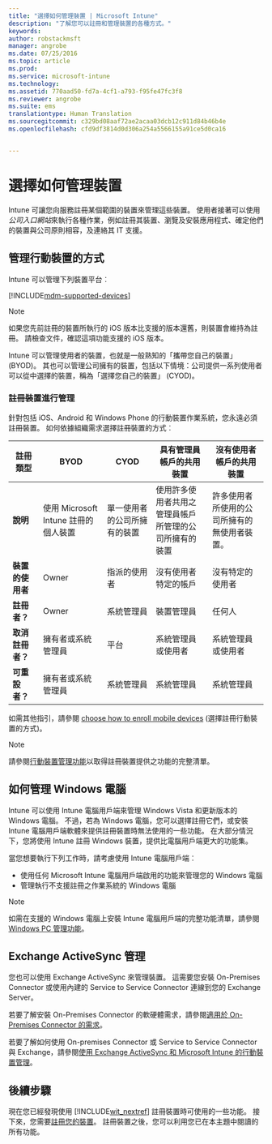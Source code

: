 ```yaml
---
title: "選擇如何管理裝置 | Microsoft Intune"
description: "了解您可以註冊和管理裝置的各種方式。"
keywords: 
author: robstackmsft
manager: angrobe
ms.date: 07/25/2016
ms.topic: article
ms.prod: 
ms.service: microsoft-intune
ms.technology: 
ms.assetid: 770aad50-fd7a-4cf1-a793-f95fe47fc3f8
ms.reviewer: angrobe
ms.suite: ems
translationtype: Human Translation
ms.sourcegitcommit: c329bd08aaf72ae2acaa03dcb12c911d84b46b4e
ms.openlocfilehash: cfd9df3814d0d306a254a5566155a91ce5d0ca16


---
```


# 選擇如何管理裝置
Intune 可讓您向服務註冊某個範圍的裝置來管理這些裝置。 使用者接著可以使用*公司入口網站*來執行各種作業，例如註冊其裝置、瀏覽及安裝應用程式、確定他們的裝置與公司原則相容，及連絡其 IT 支援。

## 管理行動裝置的方式
Intune 可以管理下列裝置平台︰

[!INCLUDE[mdm-supported-devices](../includes/mdm-supported-devices.md)]

> [!NOTE]
> 如果您先前註冊的裝置所執行的 iOS 版本比支援的版本還舊，則裝置會維持為註冊。 請檢查文件，確認這項功能支援的 iOS 版本。

Intune 可以管理使用者的裝置，也就是一般熟知的「攜帶您自己的裝置」(BYOD)。 其也可以管理公司擁有的裝置，包括以下情境：公司提供一系列使用者可以從中選擇的裝置，稱為「選擇您自己的裝置」 (CYOD)。

### 註冊裝置進行管理
針對包括 iOS、Android 和 Windows Phone 的行動裝置作業系統，您永遠必須註冊裝置。 如何依據組織需求選擇註冊裝置的方式︰

|註冊類型|BYOD|CYOD|具有管理員帳戶的共用裝置|沒有使用者帳戶的共用裝置|
|-------------------|--------|--------|--------------------------------------|----------------------------------------|
|**說明**|使用 Microsoft Intune 註冊的個人裝置|單一使用者的公司所擁有的裝置|使用許多使用者共用之管理員帳戶所管理的公司所擁有的裝置|許多使用者所使用的公司所擁有的無使用者裝置。|
|**裝置的使用者**|Owner|指派的使用者|沒有使用者特定的帳戶|沒有特定的使用者|
|**註冊者？**|Owner|系統管理員|裝置管理員|任何人|
|**取消註冊者？**|擁有者或系統管理員|平台 |系統管理員或使用者|系統管理員或使用者|
|**可重設者？**|擁有者或系統管理員|系統管理員|系統管理員|系統管理員|

如需其他指引，請參閱 [choose how to enroll mobile devices](/intune/get-started/choose-how-to-enroll-devices1) (選擇註冊行動裝置的方式)。

> [!NOTE]
> 請參閱[行動裝置管理功能](mobile-device-management-capabilities-in-microsoft-intune.md)以取得註冊裝置提供之功能的完整清單。

## 如何管理 Windows 電腦
Intune 可以使用 Intune 電腦用戶端來管理 Windows Vista 和更新版本的 Windows 電腦。 不過，若為 Windows 電腦，您可以選擇註冊它們，或安裝 Intune 電腦用戶端軟體來提供註冊裝置時無法使用的一些功能。 在大部分情況下，您將使用 Intune 註冊 Windows 裝置，提供比電腦用戶端更大的功能集。

當您想要執行下列工作時，請考慮使用 Intune 電腦用戶端︰

- 使用任何 Microsoft Intune 電腦用戶端啟用的功能來管理您的 Windows 電腦
- 管理執行不支援註冊之作業系統的 Windows 電腦

> [!NOTE]
> 如需在支援的 Windows 電腦上安裝 Intune 電腦用戶端的完整功能清單，請參閱 [Windows PC 管理功能](windows-pc-management-capabilities-in-microsoft-intune.md)。

## Exchange ActiveSync 管理
您也可以使用 Exchange ActiveSync 來管理裝置。 這需要您安裝 On-Premises Connector 或使用內建的 Service to Service Connector 連線到您的 Exchange Server。

若要了解安裝 On-Premises Connector 的軟硬體需求，請參閱[適用於 On-Premises Connector 的需求](/intune/deploy-use/intune-on-premises-exchange-connector#requirements-for-the-on-premises-connector)。

若要了解如何使用 On-premises Connector 或 Service to Service Connector 與 Exchange，請參閱[使用 Exchange ActiveSync 和 Microsoft Intune 的行動裝置管理](/intune/deploy-use/mobile-device-management-with-exchange-activesync-and-microsoft-intune)。



## 後續步驟
現在您已經發現使用 [!INCLUDE[wit_nextref](../includes/wit_nextref_md.md)] 註冊裝置時可使用的一些功能。 接下來，您需要[註冊您的裝置](/intune/deploy-use/enroll-devices-in-microsoft-intune)。 註冊裝置之後，您可以利用您已在本主題中閱讀的所有功能。 <!--lindavr: There's a logical flaw in our "get to know/get started" content. You can take the path in this topic or you can take the path in the What to know before your get started topic. And they don't cover the same ground. -->



<!--HONumber=Aug16_HO3-->


